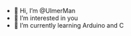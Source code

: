 - 👋 Hi, I’m @UlmerMan
- 👀 I’m interested in you
- 🌱 I’m currently learning Arduino and C


<!---
UlmerMan/UlmerMan is a ✨ special ✨ repository because its `README.md` (this file) appears on your GitHub profile.
You can click the Preview link to take a look at your changes.
--->
